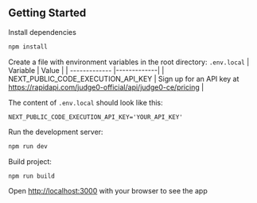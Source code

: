 ## Getting Started
Install dependencies
```bash
npm install
```

Create a file with environment variables in the root directory: `.env.local`
| Variable | Value |
| ------------- |-------------|
| NEXT_PUBLIC_CODE_EXECUTION_API_KEY | Sign up for an API key at <br/> https://rapidapi.com/judge0-official/api/judge0-ce/pricing |

The content of `.env.local` should look like this:
```
NEXT_PUBLIC_CODE_EXECUTION_API_KEY='YOUR_API_KEY'
```

Run the development server:
```bash
npm run dev
```

Build project:
```bash
npm run build
```

Open [http://localhost:3000](http://localhost:3000) with your browser to see the app
